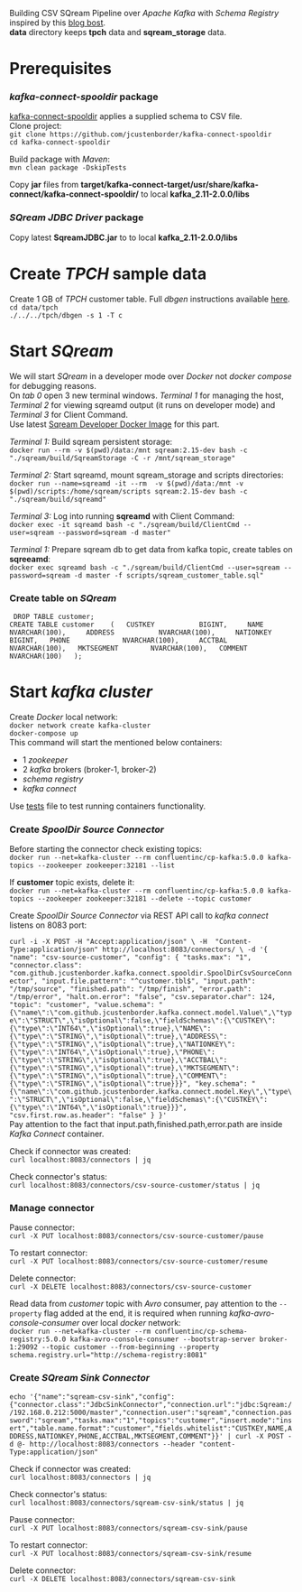 Building CSV SQream Pipeline over _Apache Kafka_ with _Schema Registry_ inspired by this [blog bost](https://www.confluent.io/blog/ksql-in-action-enriching-csv-events-with-data-from-rdbms-into-AWS/).  
**data** directory keeps **tpch** data and **sqream_storage** data.  

# Prerequisites
### _kafka-connect-spooldir_ package
[kafka-connect-spooldir](https://github.com/jcustenborder/kafka-connect-spooldir) applies a supplied schema to CSV file.  
Clone project:  
`git clone https://github.com/jcustenborder/kafka-connect-spooldir`  
`cd kafka-connect-spooldir`  

Build package with _Maven_:  
`mvn clean package -DskipTests`  

Copy **jar** files from **target/kafka-connect-target/usr/share/kafka-connect/kafka-connect-spooldir/** to local **kafka_2.11-2.0.0/libs**  

### _SQream JDBC Driver_ package
Copy latest **SqreamJDBC.jar** to to local **kafka_2.11-2.0.0/libs**  

# Create _TPCH_ sample data
Create 1 GB of _TPCH_ customer table. Full _dbgen_ instructions available [here](https://github.com/electrum/tpch-dbgen).  
`cd data/tpch`  
`./../../tpch/dbgen -s 1 -T c`  


# Start _SQream_
We will start _SQream_ in a developer mode over _Docker_ not _docker compose_ for debugging reasons.  
On _tab 0_ open 3 new terminal windows. _Terminal 1_ for managing the host, _Terminal 2_ for viewing sqreamd output (it runs on developer mode) and _Terminal 3_ for Client Command.  
Use latest [Sqream Developer Docker Image](http://gitlab.sq.l/DevOps/sqream-developer) for this part.  

_Terminal 1:_  Build sqream persistent storage:  
`docker run --rm -v $(pwd)/data:/mnt sqream:2.15-dev bash -c "./sqream/build/SqreamStorage -C -r /mnt/sqream_storage"`  

_Terminal 2:_  Start sqreamd, mount sqream_storage and scripts directories:  
`docker run --name=sqreamd -it --rm  -v $(pwd)/data:/mnt -v $(pwd)/scripts:/home/sqream/scripts sqream:2.15-dev bash -c "./sqream/build/sqreamd"`  

_Terminal 3:_  Log into running **sqreamd** with Client Command:  
`docker exec -it sqreamd bash -c "./sqream/build/ClientCmd --user=sqream --password=sqream -d master"`  

_Terminal 1:_  Prepare sqream db to get data from kafka topic, create tables on **sqreeamd**:  
`docker exec sqreamd bash -c "./sqream/build/ClientCmd --user=sqream --password=sqream -d master -f scripts/sqream_customer_table.sql"`  

### Create table on _SQream_

` DROP TABLE customer;`  
` CREATE TABLE customer    (  
                            CUSTKEY           BIGINT,    
                            NAME              NVARCHAR(100),    
                            ADDRESS           NVARCHAR(100),    
                            NATIONKEY         BIGINT,  
                            PHONE             NVARCHAR(100),    
                            ACCTBAL           NVARCHAR(100),  
                            MKTSEGMENT        NVARCHAR(100),  
                            COMMENT           NVARCHAR(100)  
                        );  
`
# Start _kafka cluster_  
Create _Docker_ local network:   
`docker network create kafka-cluster`  
`docker-compose up`  
This command will start the mentioned below containers: 
- 1 _zookeeper_
- 2 _kafka_ brokers (broker-1, broker-2) 
- _schema registry_ 
- _kafka connect_ 

Use [tests](http://gitlab.sq.l/DataOps/file-sqream-pipeline/blob/docker-compose/tests.md) file to test running containers functionality.  

### Create _SpoolDir Source Connector_
Before starting the connector check existing topics:  
`docker run --net=kafka-cluster --rm confluentinc/cp-kafka:5.0.0 kafka-topics --zookeeper zookeeper:32181 --list`  

If **customer** topic exists, delete it:  
`docker run --net=kafka-cluster --rm confluentinc/cp-kafka:5.0.0 kafka-topics --zookeeper zookeeper:32181 --delete --topic customer` 
 
Create _SpoolDir Source Connector_ via REST API call to _kafka connect_ listens on 8083 port:  

`curl -i -X POST -H "Accept:application/json" \
    -H  "Content-Type:application/json" http://localhost:8083/connectors/ \
    -d '{
  "name": "csv-source-customer",
  "config": {
    "tasks.max": "1",
    "connector.class": "com.github.jcustenborder.kafka.connect.spooldir.SpoolDirCsvSourceConnector",
    "input.file.pattern": "^customer.tbl$",
    "input.path": "/tmp/source",
    "finished.path": "/tmp/finish",
    "error.path": "/tmp/error",
    "halt.on.error": "false",
    "csv.separator.char": 124,
    "topic": "customer",
    "value.schema": "{\"name\":\"com.github.jcustenborder.kafka.connect.model.Value\",\"type\":\"STRUCT\",\"isOptional\":false,\"fieldSchemas\":{\"CUSTKEY\":{\"type\":\"INT64\",\"isOptional\":true},\"NAME\":{\"type\":\"STRING\",\"isOptional\":true},\"ADDRESS\":{\"type\":\"STRING\",\"isOptional\":true},\"NATIONKEY\":{\"type\":\"INT64\",\"isOptional\":true},\"PHONE\":{\"type\":\"STRING\",\"isOptional\":true},\"ACCTBAL\":{\"type\":\"STRING\",\"isOptional\":true},\"MKTSEGMENT\":{\"type\":\"STRING\",\"isOptional\":true},\"COMMENT\":{\"type\":\"STRING\",\"isOptional\":true}}}",
    "key.schema": "{\"name\":\"com.github.jcustenborder.kafka.connect.model.Key\",\"type\":\"STRUCT\",\"isOptional\":false,\"fieldSchemas\":{\"CUSTKEY\":{\"type\":\"INT64\",\"isOptional\":true}}}",
    "csv.first.row.as.header": "false"
  }
}'`  
Pay attention to the fact that input.path,finished.path,error.path are inside _Kafka Connect_ container.  

Check if connector was created:  
`curl localhost:8083/connectors | jq`  

Check connector's status:  
`curl localhost:8083/connectors/csv-source-customer/status | jq`  

### Manage connector
Pause connector:  
`curl -X PUT localhost:8083/connectors/csv-source-customer/pause`  

To restart connector:  
`curl -X PUT localhost:8083/connectors/csv-source-customer/resume`  

Delete connector:  
`curl -X DELETE localhost:8083/connectors/csv-source-customer`  

Read data from _customer_ topic with _Avro_ consumer, pay attention to the `--property` flag added at the end, it is required when running _kafka-avro-console-consumer_ over local _docker_ network:  
`docker run --net=kafka-cluster --rm confluentinc/cp-schema-registry:5.0.0 kafka-avro-console-consumer --bootstrap-server broker-1:29092 --topic customer --from-beginning --property schema.registry.url="http://schema-registry:8081"`  

### Create _SQream Sink Connector_
`echo '{"name":"sqream-csv-sink","config":{"connector.class":"JdbcSinkConnector","connection.url":"jdbc:Sqream://192.168.0.212:5000/master","connection.user":"sqream","connection.password":"sqream","tasks.max":"1","topics":"customer","insert.mode":"insert","table.name.format":"customer","fields.whitelist":"CUSTKEY,NAME,ADDRESS,NATIONKEY,PHONE,ACCTBAL,MKTSEGMENT,COMMENT"}}' | curl -X POST -d @- http://localhost:8083/connectors --header "content-Type:application/json"`  

Check if connector was created:  
`curl localhost:8083/connectors | jq`  

Check connector's status:  
`curl localhost:8083/connectors/sqream-csv-sink/status | jq` 


Pause connector:  
`curl -X PUT localhost:8083/connectors/sqream-csv-sink/pause`  

To restart connector:  
`curl -X PUT localhost:8083/connectors/sqream-csv-sink/resume`  

Delete connector:  
`curl -X DELETE localhost:8083/connectors/sqream-csv-sink`  

